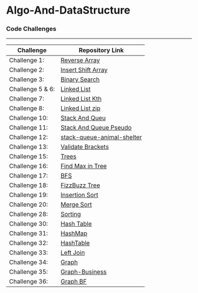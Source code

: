 # Algo-And-DataStructure
<h3>Code Challenges</h3>
<hr>



| Challenge                            | Repository Link                                                                                         |
|--------------------------------------|-------------------------------------------------------------------------------------------------        |
| Challenge 1:            | [Reverse Array ](https://github.com/bashar-27/Algo-And-DataStructure/tree/master/CodeChallenge/DSandAlgo)            |
| Challenge 2:            | [Insert Shift Array](https://github.com/bashar-27/Algo-And-DataStructure/blob/master/CodeChallenge/shiftArr.md)      |
| Challenge 3:            | [Binary Search ](https://github.com/bashar-27/Algo-And-DataStructure/blob/master/CodeChallenge/BinaryTree.md)        |
| Challenge 5 & 6:        | [Linked List  ](https://github.com/bashar-27/Algo-And-DataStructure/tree/master/CodeChallenge/InsertShift)           |
| Challenge 7:            | [Linked List Kth ](https://github.com/bashar-27/Algo-And-DataStructure/blob/master/CodeChallenge/linked-list-kth.md) |
| Challenge 8:            | [Linked List zip](CodeChallenge/Linked-List-zip.md)                                                                  |
| Challenge 10:           | [Stack And Queu](CodeChallenge/StackAndQueue.md)                                                                     |
| Challenge 11:           | [Stack And Queue Pseudo](CodeChallenge/Challange11.md)                                                               |
| Challenge 12:           | [stack-queue-animal-shelter](CodeChallenge/shelter.md)                                                               |
| Challenge 13:           | [Validate Brackets](CodeChallenge/challenge13.md)                                                                    |
| Challenge 15:           | [Trees](CodeChallenge/Tree.md)                                                                                       |
| Challenge 16:           | [Find Max in Tree](CodeChallenge/maxValueTree.md)                                                                    |
| Challenge 17:           | [BFS](CodeChallenge/BFS.md)                                                                                          |
| Challenge 18:           |[FizzBuzz Tree](CodeChallenge/fizzBuzzTree.md)                                                                        |
| Challenge 19:           |[Insertion Sort](CodeChallenge/insertionSort.md)                                                                      |
| Challenge 20:           |[Merge Sort](CodeChallenge/mergeSort.md)                                                                              |
| Challenge 28:           |[Sorting](CodeChallenge/Sort.md)                                                                                      |
| Challenge 30:           |[Hash Table](CodeChallenge/Hash.md)                                                                                   | 
| Challenge 31:           |[HashMap](https://github.com/bashar-27/Algo-And-DataStructure/blob/master/CodeChallenge/HashMap.md)                   |   
| Challenge 32:           |[HashTable](CodeChallenge/InterSection.md)                                                                            |
| Challenge 33:           |[Left Join](CodeChallenge/LJoin.md)                                                                                   | 
| Challenge 34:           |[Graph](CodeChallenge/Graph.md)                                                                                       |
| Challenge 35:           |[Graph-Business](CodeChallenge/GraphBusiness.md)                                                                      |
| Challenge 36:           |[Graph BF](CodeChallenge/BFSGraph.md)                                                                                 |
